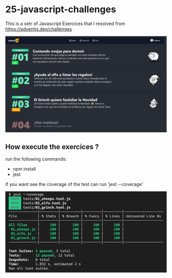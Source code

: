 # 25-javascript-challenges

This is a setr of Javascript Exercices that I resolved from https://adventjs.dev/challenges

![Tests](imgs/challenges.png)

## How execute the exercices ?

run the following commands:

- npm install
- jest

if you want see the coverage of the test can run 'jest --coverage'

![Tests](imgs/tests.png)
